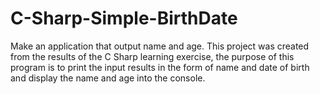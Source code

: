 # C-Sharp-Simple-BirthDate
Make an application that output name and age.
This project was created from the results of the C Sharp learning exercise, 
the purpose of this program is to print the input results in the form of name and date of birth and display the name and age into the console.
